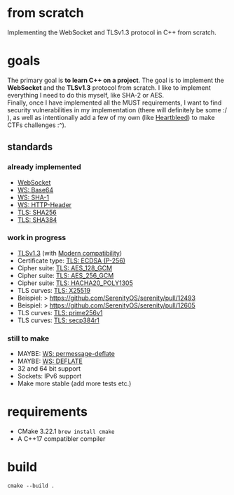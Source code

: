 # from scratch
Implementing the WebSocket and TLSv1.3 protocol in C++ from scratch. 

# goals
The primary goal is **to learn C++ on a project**. The goal is to implement the **WebSocket** and the **TLSv1.3** protocol from scratch. I like to implement everything I need to do this myself, like SHA-2 or AES.  
Finally, once I have implemented all the MUST requirements, I want to find security vulnerabilities in my implementation (there will definitely be some :/ ), as well as intentionally add a few of my own (like [Heartbleed](https://en.wikipedia.org/wiki/Heartbleed)) to make CTFs challenges :^).

## standards
### already implemented
- [WebSocket](https://datatracker.ietf.org/doc/html/rfc6455)
- [WS: Base64](https://datatracker.ietf.org/doc/html/rfc4648#section-4)
- [WS: SHA-1](https://datatracker.ietf.org/doc/html/rfc3174)
- [WS: HTTP-Header](https://datatracker.ietf.org/doc/html/rfc2616)
- [TLS: SHA256](https://datatracker.ietf.org/doc/html/rfc6234)
- [TLS: SHA384](https://datatracker.ietf.org/doc/html/rfc6234)
### work in progress
- [TLSv1.3](https://datatracker.ietf.org/doc/html/rfc8446) (with [Modern compatibility](https://wiki.mozilla.org/Security/Server_Side_TLS))
- Certificate type: [TLS: ECDSA (P-256)]()
- Cipher suite: [TLS: AES_128_GCM]()
- Cipher suite: [TLS: AES_256_GCM]()
- Cipher suite: [TLS: HACHA20_POLY1305]()
- TLS curves: [TLS: X25519]()
- Beispiel: > https://github.com/SerenityOS/serenity/pull/12493
- Beispiel: > https://github.com/SerenityOS/serenity/pull/12605
- TLS curves: [TLS: prime256v1]()
- TLS curves: [TLS: secp384r1]()
### still to make
- MAYBE: [WS: permessage-deflate](https://www.rfc-editor.org/rfc/rfc7692.html)
- MAYBE: [WS: DEFLATE](https://www.rfc-editor.org/rfc/rfc1951)
- 32 and 64 bit support
- Sockets: IPv6 support 
- Make more stable (add more tests etc.)

# requirements
- CMake 3.22.1 `brew install cmake`
- A C++17 compatibler compiler

# build
```
cmake --build .
```
